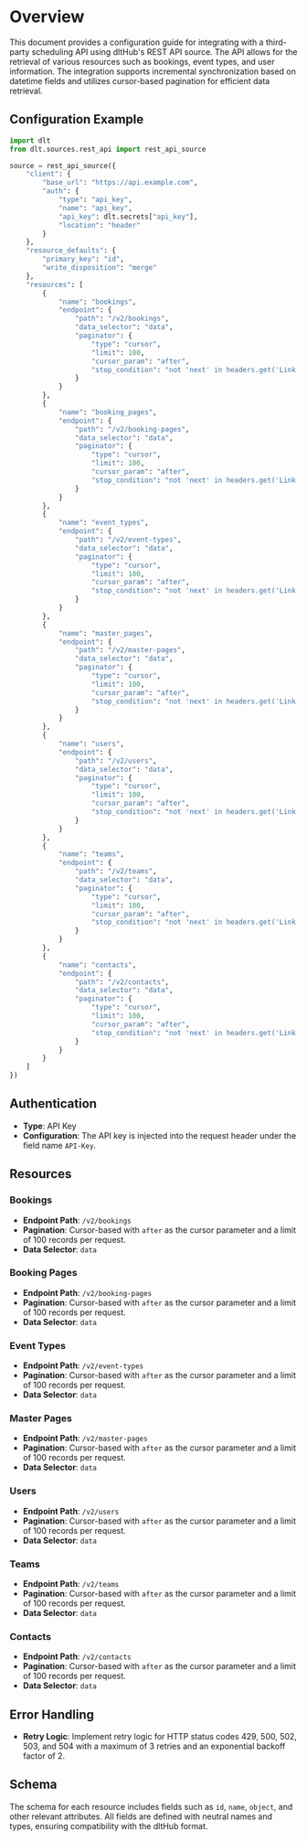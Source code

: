 # Overview

This document provides a configuration guide for integrating with a third-party scheduling API using dltHub's REST API source. The API allows for the retrieval of various resources such as bookings, event types, and user information. The integration supports incremental synchronization based on datetime fields and utilizes cursor-based pagination for efficient data retrieval.

## Configuration Example

```python
import dlt
from dlt.sources.rest_api import rest_api_source

source = rest_api_source({
    "client": {
        "base_url": "https://api.example.com",
        "auth": {
            "type": "api_key",
            "name": "api_key",
            "api_key": dlt.secrets["api_key"],
            "location": "header"
        }
    },
    "resource_defaults": {
        "primary_key": "id",
        "write_disposition": "merge"
    },
    "resources": [
        {
            "name": "bookings",
            "endpoint": {
                "path": "/v2/bookings",
                "data_selector": "data",
                "paginator": {
                    "type": "cursor",
                    "limit": 100,
                    "cursor_param": "after",
                    "stop_condition": "not 'next' in headers.get('Link')"
                }
            }
        },
        {
            "name": "booking_pages",
            "endpoint": {
                "path": "/v2/booking-pages",
                "data_selector": "data",
                "paginator": {
                    "type": "cursor",
                    "limit": 100,
                    "cursor_param": "after",
                    "stop_condition": "not 'next' in headers.get('Link')"
                }
            }
        },
        {
            "name": "event_types",
            "endpoint": {
                "path": "/v2/event-types",
                "data_selector": "data",
                "paginator": {
                    "type": "cursor",
                    "limit": 100,
                    "cursor_param": "after",
                    "stop_condition": "not 'next' in headers.get('Link')"
                }
            }
        },
        {
            "name": "master_pages",
            "endpoint": {
                "path": "/v2/master-pages",
                "data_selector": "data",
                "paginator": {
                    "type": "cursor",
                    "limit": 100,
                    "cursor_param": "after",
                    "stop_condition": "not 'next' in headers.get('Link')"
                }
            }
        },
        {
            "name": "users",
            "endpoint": {
                "path": "/v2/users",
                "data_selector": "data",
                "paginator": {
                    "type": "cursor",
                    "limit": 100,
                    "cursor_param": "after",
                    "stop_condition": "not 'next' in headers.get('Link')"
                }
            }
        },
        {
            "name": "teams",
            "endpoint": {
                "path": "/v2/teams",
                "data_selector": "data",
                "paginator": {
                    "type": "cursor",
                    "limit": 100,
                    "cursor_param": "after",
                    "stop_condition": "not 'next' in headers.get('Link')"
                }
            }
        },
        {
            "name": "contacts",
            "endpoint": {
                "path": "/v2/contacts",
                "data_selector": "data",
                "paginator": {
                    "type": "cursor",
                    "limit": 100,
                    "cursor_param": "after",
                    "stop_condition": "not 'next' in headers.get('Link')"
                }
            }
        }
    ]
})
```

## Authentication

- **Type**: API Key
- **Configuration**: The API key is injected into the request header under the field name `API-Key`.

## Resources

### Bookings
- **Endpoint Path**: `/v2/bookings`
- **Pagination**: Cursor-based with `after` as the cursor parameter and a limit of 100 records per request.
- **Data Selector**: `data`

### Booking Pages
- **Endpoint Path**: `/v2/booking-pages`
- **Pagination**: Cursor-based with `after` as the cursor parameter and a limit of 100 records per request.
- **Data Selector**: `data`

### Event Types
- **Endpoint Path**: `/v2/event-types`
- **Pagination**: Cursor-based with `after` as the cursor parameter and a limit of 100 records per request.
- **Data Selector**: `data`

### Master Pages
- **Endpoint Path**: `/v2/master-pages`
- **Pagination**: Cursor-based with `after` as the cursor parameter and a limit of 100 records per request.
- **Data Selector**: `data`

### Users
- **Endpoint Path**: `/v2/users`
- **Pagination**: Cursor-based with `after` as the cursor parameter and a limit of 100 records per request.
- **Data Selector**: `data`

### Teams
- **Endpoint Path**: `/v2/teams`
- **Pagination**: Cursor-based with `after` as the cursor parameter and a limit of 100 records per request.
- **Data Selector**: `data`

### Contacts
- **Endpoint Path**: `/v2/contacts`
- **Pagination**: Cursor-based with `after` as the cursor parameter and a limit of 100 records per request.
- **Data Selector**: `data`

## Error Handling

- **Retry Logic**: Implement retry logic for HTTP status codes 429, 500, 502, 503, and 504 with a maximum of 3 retries and an exponential backoff factor of 2.

## Schema

The schema for each resource includes fields such as `id`, `name`, `object`, and other relevant attributes. All fields are defined with neutral names and types, ensuring compatibility with the dltHub format.